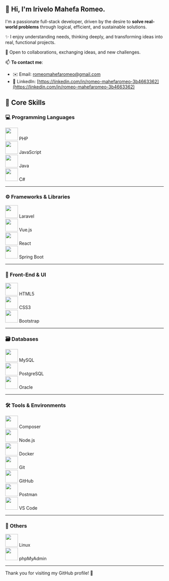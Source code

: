 ## 👋 Hi, I'm Irivelo Mahefa Romeo.

I'm a passionate full-stack developer, driven by the desire to **solve real-world problems** through logical, efficient, and sustainable solutions.

✨ I enjoy understanding needs, thinking deeply, and transforming ideas into real, functional projects.

🤝 Open to collaborations, exchanging ideas, and new challenges.

📫 **To contact me**:
- ✉️ Email: [romeomahefaromeo@gmail.com](romeomahefaromeo@gmail.com)
- 🔗 LinkedIn: [https://linkedin.com/in/romeo-mahefaromeo-3b4663362](https://linkedin.com/in/romeo-mahefaromeo-3b4663362)


## 🚀 Core Skills

### 💻 Programming Languages  
<img src="https://cdn.jsdelivr.net/gh/devicons/devicon/icons/php/php-original.svg" height="40" /> PHP  
<img src="https://cdn.jsdelivr.net/gh/devicons/devicon/icons/javascript/javascript-original.svg" height="40" /> JavaScript  
<img src="https://cdn.jsdelivr.net/gh/devicons/devicon/icons/java/java-original.svg" height="40" /> Java  
<img src="https://cdn.jsdelivr.net/gh/devicons/devicon/icons/csharp/csharp-original.svg" height="40" /> C#

---

### ⚙️ Frameworks & Libraries  
<img src="https://cdn.jsdelivr.net/gh/devicons/devicon/icons/laravel/laravel-plain.svg" height="40" /> Laravel  
<img src="https://cdn.jsdelivr.net/gh/devicons/devicon/icons/vuejs/vuejs-original.svg" height="40" /> Vue.js  
<img src="https://cdn.jsdelivr.net/gh/devicons/devicon/icons/react/react-original.svg" height="40" /> React  
<img src="https://cdn.jsdelivr.net/gh/devicons/devicon/icons/spring/spring-original.svg" height="40" /> Spring Boot

---

### 🎨 Front-End & UI  
<img src="https://cdn.jsdelivr.net/gh/devicons/devicon/icons/html5/html5-original.svg" height="40" /> HTML5  
<img src="https://cdn.jsdelivr.net/gh/devicons/devicon/icons/css3/css3-original.svg" height="40" /> CSS3  
<img src="https://cdn.jsdelivr.net/gh/devicons/devicon/icons/bootstrap/bootstrap-original.svg" height="40" /> Bootstrap

---

### 🗃️ Databases  
<img src="https://cdn.jsdelivr.net/gh/devicons/devicon/icons/mysql/mysql-original.svg" height="40" /> MySQL  
<img src="https://cdn.jsdelivr.net/gh/devicons/devicon/icons/postgresql/postgresql-original.svg" height="40" /> PostgreSQL  
<img src="https://cdn.jsdelivr.net/gh/devicons/devicon/icons/oracle/oracle-original.svg" height="40" /> Oracle

---

### 🛠️ Tools & Environments  
<img src="https://cdn.jsdelivr.net/gh/devicons/devicon/icons/composer/composer-original.svg" height="40" /> Composer  
<img src="https://cdn.jsdelivr.net/gh/devicons/devicon/icons/nodejs/nodejs-original.svg" height="40" /> Node.js  
<img src="https://cdn.jsdelivr.net/gh/devicons/devicon/icons/docker/docker-original.svg" height="40" /> Docker  
<img src="https://cdn.jsdelivr.net/gh/devicons/devicon/icons/git/git-original.svg" height="40" /> Git  
<img src="https://cdn.jsdelivr.net/gh/devicons/devicon/icons/github/github-original.svg" height="40" /> GitHub  
<img src="https://cdn.jsdelivr.net/gh/devicons/devicon/icons/postman/postman-original.svg" height="40" /> Postman  
<img src="https://cdn.jsdelivr.net/gh/devicons/devicon/icons/vscode/vscode-original.svg" height="40" /> VS Code

---

### 📄 Others  
<img src="https://cdn.jsdelivr.net/gh/devicons/devicon/icons/linux/linux-original.svg" height="40" /> Linux  
<img src="https://cdn.jsdelivr.net/gh/devicons/devicon/icons/php/php-original.svg" height="40" /> phpMyAdmin



---

Thank you for visiting my GitHub profile! 🚀
 
